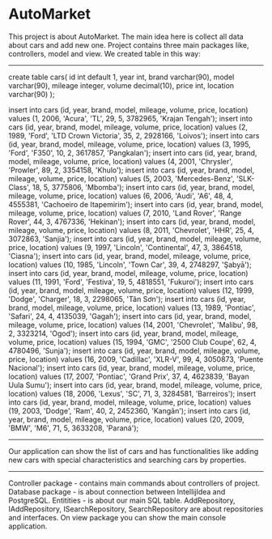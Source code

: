 # AutoMarket
This project is about AutoMarket. The main idea here is collect all data about cars and add new one. Project contains three main packages like, controllers, model and view. We created table in this way:
___________________________________________________________________________
create table cars(
	id int default 1,
	year int,
	brand varchar(90),
	model varchar(90),
	mileage integer,
	volume decimal(10),
	price int,
	location varchar(90)
);

insert into cars (id, year, brand, model, mileage, volume, price, location) values (1, 2006, 'Acura', 'TL', 29, 5, 3782965, 'Krajan Tengah');
insert into cars (id, year, brand, model, mileage, volume, price, location) values (2, 1989, 'Ford', 'LTD Crown Victoria', 35, 2, 2928166, 'Loivos');
insert into cars (id, year, brand, model, mileage, volume, price, location) values (3, 1995, 'Ford', 'F350', 10, 2, 3617857, 'Pangkalan');
insert into cars (id, year, brand, model, mileage, volume, price, location) values (4, 2001, 'Chrysler', 'Prowler', 89, 2, 3354158, 'Khulo');
insert into cars (id, year, brand, model, mileage, volume, price, location) values (5, 2003, 'Mercedes-Benz', 'SLK-Class', 18, 5, 3775806, 'Mbomba');
insert into cars (id, year, brand, model, mileage, volume, price, location) values (6, 2006, 'Audi', 'A6', 48, 4, 4555381, 'Cachoeiro de Itapemirim');
insert into cars (id, year, brand, model, mileage, volume, price, location) values (7, 2010, 'Land Rover', 'Range Rover', 44, 3, 4767336, 'Hekinan');
insert into cars (id, year, brand, model, mileage, volume, price, location) values (8, 2011, 'Chevrolet', 'HHR', 25, 4, 3072863, 'Sanjia');
insert into cars (id, year, brand, model, mileage, volume, price, location) values (9, 1997, 'Lincoln', 'Continental', 47, 3, 3864518, 'Ciasna');
insert into cars (id, year, brand, model, mileage, volume, price, location) values (10, 1985, 'Lincoln', 'Town Car', 39, 4, 2748297, 'Şabyā');
insert into cars (id, year, brand, model, mileage, volume, price, location) values (11, 1991, 'Ford', 'Festiva', 19, 5, 4818551, 'Fukuroi');
insert into cars (id, year, brand, model, mileage, volume, price, location) values (12, 1999, 'Dodge', 'Charger', 18, 3, 2298065, 'Tân Sơn');
insert into cars (id, year, brand, model, mileage, volume, price, location) values (13, 1989, 'Pontiac', 'Safari', 24, 4, 4135039, 'Gagah');
insert into cars (id, year, brand, model, mileage, volume, price, location) values (14, 2001, 'Chevrolet', 'Malibu', 98, 2, 3323214, 'Ogod');
insert into cars (id, year, brand, model, mileage, volume, price, location) values (15, 1994, 'GMC', '2500 Club Coupe', 62, 4, 4780496, 'Sunja');
insert into cars (id, year, brand, model, mileage, volume, price, location) values (16, 2009, 'Cadillac', 'XLR-V', 99, 4, 3050873, 'Puente Nacional');
insert into cars (id, year, brand, model, mileage, volume, price, location) values (17, 2007, 'Pontiac', 'Grand Prix', 37, 4, 4623839, 'Bayan Uula Sumu');
insert into cars (id, year, brand, model, mileage, volume, price, location) values (18, 2006, 'Lexus', 'SC', 71, 3, 3284581, 'Barreiros');
insert into cars (id, year, brand, model, mileage, volume, price, location) values (19, 2003, 'Dodge', 'Ram', 40, 2, 2452360, 'Kangān');
insert into cars (id, year, brand, model, mileage, volume, price, location) values (20, 2009, 'BMW', 'M6', 71, 5, 3633208, 'Paraná');
______________________________________________________________________________________________
Our application can show the list of cars and has functionalities like adding new cars with special characteristics and searching cars by properties.
_______________________________________________________________________________________________
Controller package - contains main commands about controllers of project.
Database package - is about connection between IntellijIdea and PostgreSQL.
Entitities - is about our main SQL table.
AddRepository, IAddRepository, ISearchRepository, SearchRepository are about repositories and interfaces.
On view package you can show the main console application.
